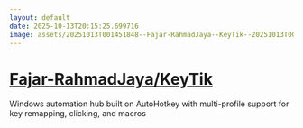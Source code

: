 ```yaml
---
layout: default
date: 2025-10-13T20:15:25.699716
image: assets/20251013T001451848--Fajar-RahmadJaya--KeyTik--20251013T002102217--cropped.png
---
```


# [Fajar-RahmadJaya/KeyTik](https://github.com/Fajar-RahmadJaya/KeyTik)

Windows automation hub built on AutoHotkey with multi-profile support for key remapping, clicking, and macros
